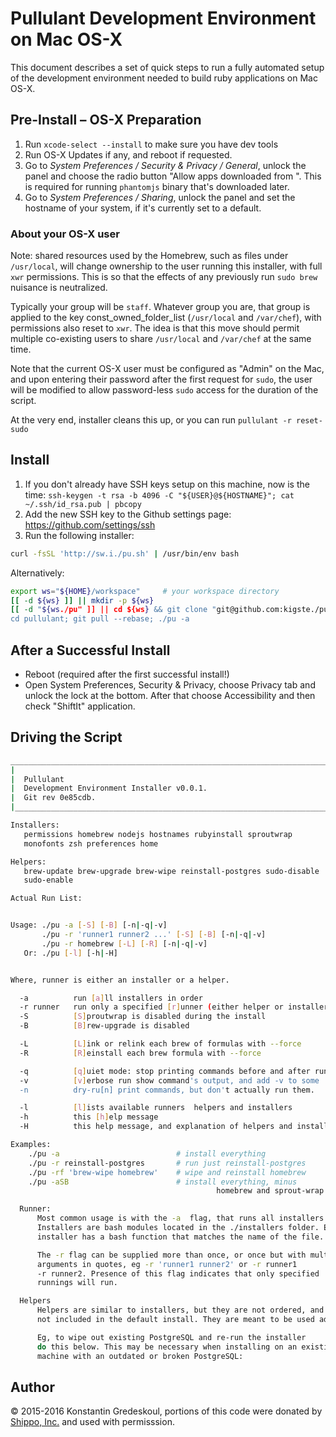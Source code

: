 # Pullulant Development Environment on Mac OS-X

This document describes a set of quick steps to run a fully automated setup of the development
environment needed to build ruby applications on Mac OS-X.

## Pre-Install – OS-X Preparation

  1. Run `xcode-select --install` to make sure you have dev tools
  2. Run OS-X Updates if any, and reboot if requested.
  3. Go to _System Preferences / Security & Privacy / General_, unlock the panel and choose the radio button "Allow apps downloaded from <Anywhere>". This is required for running `phantomjs` binary that's downloaded later.
  4. Go to _System Preferences / Sharing_, unlock the panel and set the hostname of your system, if it's currently set to a default.

### About your OS-X user

Note: shared resources used by the Homebrew, such as files under `/usr/local`, will change ownership
to the user running this installer, with full `xwr` permissions. This is so that the effects of any previously run `sudo brew` nuisance is neutralized.

Typically your group will be `staff`.  Whatever group you are, that group is applied to the key const_owned_folder_list (`/usr/local` and `/var/chef`), with permissions also reset to `xwr`. The idea is that this move should permit multiple co-existing users to share `/usr/local` and `/var/chef` at the same time.  

Note that the current OS-X user must be configured as "Admin" on the Mac, and upon entering their password after the first request for `sudo`, the user will be modified to allow password-less `sudo` access for the duration of the script.

At the very end, installer cleans this up, or you can run `pullulant -r reset-sudo`


## Install

  1. If you don't already have SSH keys setup on this machine, now is the time: `ssh-keygen -t rsa -b 4096 -C "${USER}@${HOSTNAME}"; cat ~/.ssh/id_rsa.pub | pbcopy`
  2. Add the new SSH key to the Github settings page: https://github.com/settings/ssh
  3. Run the following installer:

```bash
curl -fsSL 'http://sw.i./pu.sh' | /usr/bin/env bash
```

Alternatively:

```bash
export ws="${HOME}/workspace"     # your workspace directory
[[ -d ${ws} ]] || mkdir -p ${ws}
[[ -d "${ws./pu" ]] || cd ${ws} && git clone "git@github.com:kigste./pu.git"
cd pullulant; git pull --rebase; ./pu -a
```

## After a Successful Install

 * Reboot (required after the first successful install!)
 * Open System Preferences, Security & Privacy, choose Privacy tab and unlock the lock at the bottom. After that choose Accessibility and then check "ShiftIt" application.

## Driving the Script


```bash
_____________________________________________________________________________________
|                                                                                   |
|  Pullulant                                                                        |
|  Development Environment Installer v0.0.1.                                        |
|  Git rev 0e85cdb.                                                                 |
|___________________________________________________________________________________|

Installers:
   permissions homebrew nodejs hostnames rubyinstall sproutwrap
   monofonts zsh preferences home

Helpers:
   brew-update brew-upgrade brew-wipe reinstall-postgres sudo-disable
   sudo-enable

Actual Run List:


Usage: ./pu -a [-S] [-B] [-n|-q|-v]
       ./pu -r 'runner1 runner2 ...' [-S] [-B] [-n|-q|-v]
       ./pu -r homebrew [-L] [-R] [-n|-q|-v]
   Or: ./pu [-l] [-h|-H]


Where, runner is either an installer or a helper.

  -a          run [a]ll installers in order
  -r runner   run only a specified [r]unner (either helper or installer)
  -S          [S]proutwrap is disabled during the install
  -B          [B]rew-upgrade is disabled

  -L          [L]ink or relink each brew of formulas with --force
  -R          [R]einstall each brew formula with --force

  -q          [q]uiet mode: stop printing commands before and after run.
  -v          [v]erbose run show command's output, and add -v to some
  -n          dry-ru[n] print commands, but don't actually run them.

  -l          [l]ists available runners  helpers and installers
  -h          this [h]elp message
  -H          this help message, and explanation of helpers and installers

Examples:
    ./pu -a                          # install everything
    ./pu -r reinstall-postgres       # run just reinstall-postgres
    ./pu -rf 'brew-wipe homebrew'    # wipe and reinstall homebrew
    ./pu -aSB                        # install everything, minus
                                              homebrew and sprout-wrap

  Runner:
      Most common usage is with the -a  flag, that runs all installers.
      Installers are bash modules located in the ./installers folder. Each
      installer has a bash function that matches the name of the file.

      The -r flag can be supplied more than once, or once but with multiple
      arguments in quotes, eg -r 'runner1 runner2' or -r runner1
      -r runner2. Presence of this flag indicates that only specified
      runnings will run.

  Helpers
      Helpers are similar to installers, but they are not ordered, and are
      not included in the default install. They are meant to be used ad-hoc.

      Eg, to wipe out existing PostgreSQL and re-run the installer
      do this below. This may be necessary when installing on an existing
      machine with an outdated or broken PostgreSQL:
```

## Author

&copy; 2015-2016 Konstantin Gredeskoul, portions of this code were donated by [Shippo, Inc.](http://goshippo.com) and used with permisssion.
